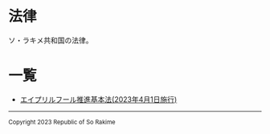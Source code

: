# 法律
ソ・ラキメ共和国の法律。

# 一覧
- [エイプリルフール推進基本法(2023年4月1日施行)](./エイプリルフール推進基本法.md)

---

<small>
  Copyright 2023 Republic of So Rakime
</small>
